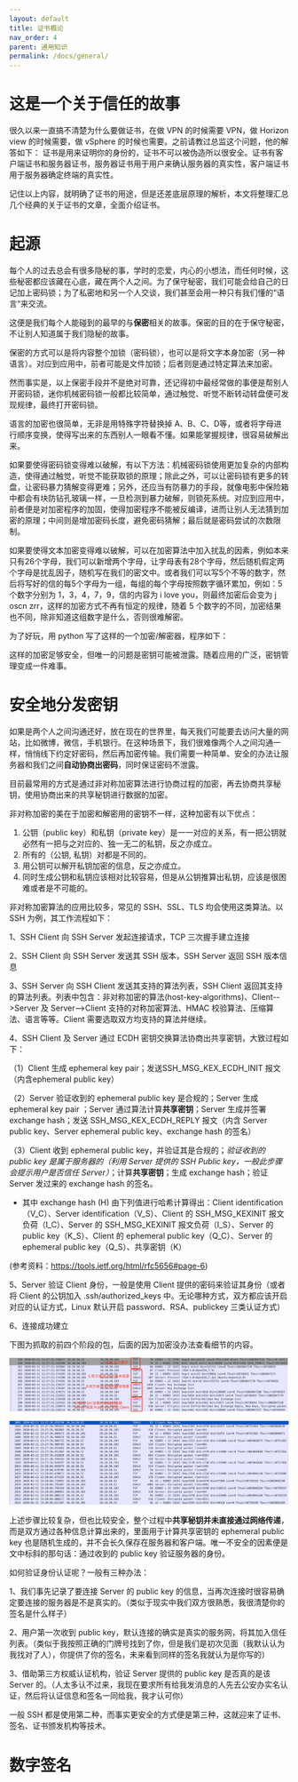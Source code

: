 ```yaml
---
layout: default
title: 证书概论
nav_order: 4
parent: 通用知识
permalink: /docs/general/
---
```



# 这是一个关于信任的故事

很久以来一直搞不清楚为什么要做证书，在做 VPN 的时候需要 VPN，做 Horizon view 的时候需要，做 vSphere 的时候也需要。之前请教过总监这个问题，他的解答如下：
证书是用来证明你的身份的，证书不可以被伪造所以很安全。证书有客户端证书和服务器证书，服务器证书用于用户来确认服务器的真实性，客户端证书用于服务器确定终端的真实性。

记住以上内容，就明确了证书的用途，但是还差底层原理的解析，本文将整理汇总几个经典的关于证书的文章，全面介绍证书。



# 起源

每个人的过去总会有很多隐秘的事，学时的恋爱，内心的小想法，而任何时候，这些秘密都应该藏在心底，藏在两个人之间。为了保守秘密，我们可能会给自己的日记加上密码锁；为了私密地和另一个人交谈，我们甚至会用一种只有我们懂的“语言“来交流。



这便是我们每个人能碰到的最早的与**保密**相关的故事。保密的目的在于保守秘密，不让别人知道属于我们隐秘的故事。



保密的方式可以是将内容整个加锁（密码锁），也可以是将文字本身加密（另一种语言）。对应到应用中，前者可能是文件加锁；后者则是通过特定算法来加密。



然而事实是，以上保密手段并不是绝对可靠，还记得初中最经常做的事便是帮别人开密码锁，迷你机械密码锁一般都比较简单，通过触觉、听觉不断转动转盘便可发现规律，最终打开密码锁。



语言的加密也很简单，无非是用特殊字符替换掉 A、B、C、D等，或者将字母进行顺序变换，使得写出来的东西别人一眼看不懂。如果能掌握规律，很容易破解出来。



如果要使得密码锁变得难以破解，有以下方法：机械密码锁使用更加复杂的内部构造，使得通过触觉，听觉不能获取锁的原理；除此之外，可以让密码锁有更多的转盘，让密码暴力猜解变得更难；另外，还应当有防暴力的手段，就像电影中保险箱中都会有块防钻孔玻璃一样，一旦检测到暴力破解，则锁死系统。对应到应用中，前者便是对加密程序的加固，使得加密程序不能被反编译，进而让别人无法猜到加密的原理；中间则是增加密码长度，避免密码猜解；最后就是密码尝试的次数限制。



如果要使得文本加密变得难以破解，可以在加密算法中加入扰乱的因素，例如本来只有26个字母，我们可以新增两个字母，让字母表有28个字母，然后随机假定两个字母是扰乱因子，随机写在我们的密文中。或者我们可以写5个不等的数字，然后将写好的信的每5个字母为一组，每组的每个字母按照数字循环累加，例如：5个数字分别为 1，3，4，7，9，信的内容为 i love you，则最终加密后会变为 j oscn zrr，这样的加密方式不再有恒定的规律，随着 5 个数字的不同，加密结果也不同，除非知道这组数字是什么，否则很难解密。



为了好玩，用 python 写了这样的一个加密/解密器，程序如下：



这样的加密足够安全，但唯一的问题是密钥可能被泄露。随着应用的广泛，密钥管理变成一件难事。



# 安全地分发密钥

如果是两个人之间沟通还好，放在现在的世界里，每天我们可能要去访问大量的网站，比如微博，微信，手机银行。在这种场景下，我们很难像两个人之间沟通一样，悄悄线下约定好密码，然后再加密传输。我们需要一种简单、安全的办法让服务器和我们之间**自动协商出密码**，同时保证密码不泄露。



目前最常用的方式是通过非对称加密算法进行协商过程的加密，再去协商共享秘钥，使用协商出来的共享秘钥进行数据的加密。



非对称加密的美在于加密和解密用的密钥不一样，这种加密有以下优点：

1. 公钥（public key）和私钥（private key）是一一对应的关系，有一把公钥就必然有一把与之对应的、独一无二的私钥，反之亦成立。
2. 所有的（公钥, 私钥）对都是不同的。
3. 用公钥可以解开私钥加密的信息，反之亦成立。
4. 同时生成公钥和私钥应该相对比较容易，但是从公钥推算出私钥，应该是很困难或者是不可能的。



非对称加密算法的应用比较多，常见的 SSH、SSL、TLS 均会使用这类算法。以 SSH 为例，其工作流程如下：

1、SSH Client 向 SSH Server 发起连接请求，TCP 三次握手建立连接

2、SSH Client 向 SSH Server 发送其 SSH 版本，SSH Server 返回 SSH 版本信息

3、SSH Server 向 SSH Client 发送其支持的算法列表，SSH Client 返回其支持的算法列表。列表中包含：非对称加密的算法(host-key-algorithms)、Client-->Server 及 Server-->Client 支持的对称加密算法、HMAC 校验算法、压缩算法、语言等等。Client 需要选取双方均支持的算法并继续。

4、SSH Client 及 Server 通过 ECDH 密钥交换算法协商出共享密钥，大致过程如下：

（1）Client 生成 ephemeral key pair；发送SSH_MSG_KEX_ECDH_INIT 报文（内含ephemeral public key）

（2）Server 验证收到的 ephemeral public key 是合规的；Server 生成  ephemeral key pair ；Server 通过算法计算**共享密钥**；Server 生成并签署 exchange hash；发送 SSH_MSG_KEX_ECDH_REPLY 报文（内含 Server public key、Server ephemeral public key、exchange hash 的签名）

（3）Client 收到 ephemeral public key，并验证其是合规的；*验证收到的 public key 是属于服务器的（利用 Server 提供的 SSH Public key，一般此步骤会提示用户是否信任 Server）*；计算**共享密钥**；生成 exchange hash；验证 Server 发过来的 exchange hash 的签名。

- 其中 exchange hash (H) 由下列值进行哈希计算得出：Client identification（V_C）、Server identification（V_S）、Client 的 SSH_MSG_KEXINIT 报文负荷（I_C）、Server 的 SSH_MSG_KEXINIT 报文负荷（I_S）、Server 的 public key（K_S）、Client 的 ephemeral public key（Q_C）、Server 的 ephemeral public key（Q_S）、共享密钥（K）

(参考资料：https://tools.ietf.org/html/rfc5656#page-6)

5、Server 验证 Client 身份，一般是使用 Client 提供的密码来验证其身份（或者将 Client 的公钥加入 .ssh/authorized_keys 中。无论哪种方式，双方都应该开启对应的认证方式，Linux 默认开启 password、RSA、publickey 三类认证方式）

6、连接成功建立



下图为抓取的前四个阶段的包，后面的因为加密没办法查看细节的内容。

![pki-ssh1](../../pics/pki-ssh1.png)

![image-20200211214506667](../../pics/image-20200211214506667.png)



上述步骤比较复杂，但也比较安全，整个过程中**共享秘钥并未直接通过网络传递**，而是双方通过各种信息计算出来的，里面用于计算共享密钥的 ephemeral public key 也是随机生成的，并不会长久保存在服务器和客户端。唯一不安全的因素便是文中标斜的那句话：通过收到的 public key 验证服务器的身份。

如何验证身份认证呢？一般有三种办法：

1、我们事先记录了要连接 Server 的 public key 的信息，当再次连接时很容易确定要连接的服务器是不是真实的。（类似于现实中我们双方很熟悉，我很清楚你的签名是什么样子）

2、用户第一次收到 public key，默认连接的确实是真实的服务网，将其加入信任列表。（类似于我按照正确的门牌号找到了你，但是我们是初次见面（我默认认为我找对了人），你提供了你的签名，未来看到同样的签名我就认为是你写的）

3、借助第三方权威认证机构，验证 Server 提供的 public key 是否真的是该 Server 的。（人太多认不过来，我现在要求所有给我发消息的人先去公安办实名认证，然后将认证信息和签名一同给我，我才认可你）



一般 SSH 都是使用第二种，而事实更安全的方式便是第三种，这就迎来了证书、签名、证书颁发机构等技术。



# 数字签名



















